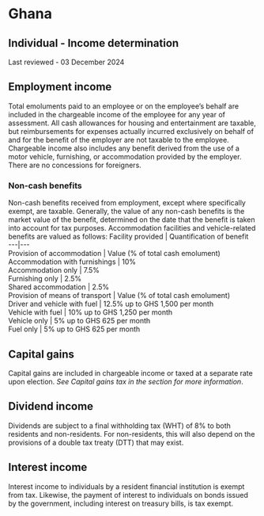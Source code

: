 # Ghana
## Individual - Income determination
Last reviewed - 03 December 2024
## Employment income
Total emoluments paid to an employee or on the employee’s behalf are included in the chargeable income of the employee for any year of assessment. All cash allowances for housing and entertainment are taxable, but reimbursements for expenses actually incurred exclusively on behalf of and for the benefit of the employer are not taxable to the employee.
Chargeable income also includes any benefit derived from the use of a motor vehicle, furnishing, or accommodation provided by the employer. There are no concessions for foreigners.
### Non-cash benefits
Non-cash benefits received from employment, except where specifically exempt, are taxable.
Generally, the value of any non-cash benefits is the market value of the benefit, determined on the date that the benefit is taken into account for tax purposes.
Accommodation facilities and vehicle-related benefits are valued as follows:
Facility provided | Quantification of benefit   
---|---  
Provision of accommodation | Value (% of total cash emolument)  
Accommodation with furnishings | 10%  
Accommodation only | 7.5%  
Furnishing only | 2.5%  
Shared accommodation | 2.5%  
Provision of means of transport | Value (% of total cash emolument)  
Driver and vehicle with fuel | 12.5% up to GHS 1,500 per month  
Vehicle with fuel | 10% up to GHS 1,250 per month  
Vehicle only | 5% up to GHS 625 per month  
Fuel only | 5% up to GHS 625 per month  
## Capital gains
Capital gains are included in chargeable income or taxed at a separate rate upon election. _See Capital gains tax in the section for more information_.
## Dividend income
Dividends are subject to a final withholding tax (WHT) of 8% to both residents and non-residents. For non-residents, this will also depend on the provisions of a double tax treaty (DTT) that may exist.
## Interest income
Interest income to individuals by a resident financial institution is exempt from tax. Likewise, the payment of interest to individuals on bonds issued by the government, including interest on treasury bills, is tax exempt.
